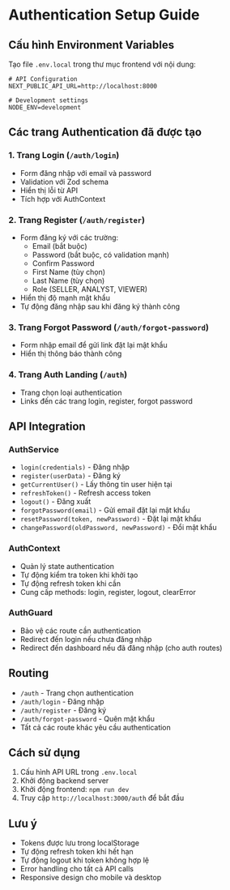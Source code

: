 # Authentication Setup Guide

## Cấu hình Environment Variables

Tạo file `.env.local` trong thư mục frontend với nội dung:

```env
# API Configuration
NEXT_PUBLIC_API_URL=http://localhost:8000

# Development settings
NODE_ENV=development
```

## Các trang Authentication đã được tạo

### 1. Trang Login (`/auth/login`)
- Form đăng nhập với email và password
- Validation với Zod schema
- Hiển thị lỗi từ API
- Tích hợp với AuthContext

### 2. Trang Register (`/auth/register`)
- Form đăng ký với các trường:
  - Email (bắt buộc)
  - Password (bắt buộc, có validation mạnh)
  - Confirm Password
  - First Name (tùy chọn)
  - Last Name (tùy chọn)
  - Role (SELLER, ANALYST, VIEWER)
- Hiển thị độ mạnh mật khẩu
- Tự động đăng nhập sau khi đăng ký thành công

### 3. Trang Forgot Password (`/auth/forgot-password`)
- Form nhập email để gửi link đặt lại mật khẩu
- Hiển thị thông báo thành công

### 4. Trang Auth Landing (`/auth`)
- Trang chọn loại authentication
- Links đến các trang login, register, forgot password

## API Integration

### AuthService
- `login(credentials)` - Đăng nhập
- `register(userData)` - Đăng ký
- `getCurrentUser()` - Lấy thông tin user hiện tại
- `refreshToken()` - Refresh access token
- `logout()` - Đăng xuất
- `forgotPassword(email)` - Gửi email đặt lại mật khẩu
- `resetPassword(token, newPassword)` - Đặt lại mật khẩu
- `changePassword(oldPassword, newPassword)` - Đổi mật khẩu

### AuthContext
- Quản lý state authentication
- Tự động kiểm tra token khi khởi tạo
- Tự động refresh token khi cần
- Cung cấp methods: login, register, logout, clearError

### AuthGuard
- Bảo vệ các route cần authentication
- Redirect đến login nếu chưa đăng nhập
- Redirect đến dashboard nếu đã đăng nhập (cho auth routes)

## Routing

- `/auth` - Trang chọn authentication
- `/auth/login` - Đăng nhập
- `/auth/register` - Đăng ký
- `/auth/forgot-password` - Quên mật khẩu
- Tất cả các route khác yêu cầu authentication

## Cách sử dụng

1. Cấu hình API URL trong `.env.local`
2. Khởi động backend server
3. Khởi động frontend: `npm run dev`
4. Truy cập `http://localhost:3000/auth` để bắt đầu

## Lưu ý

- Tokens được lưu trong localStorage
- Tự động refresh token khi hết hạn
- Tự động logout khi token không hợp lệ
- Error handling cho tất cả API calls
- Responsive design cho mobile và desktop
